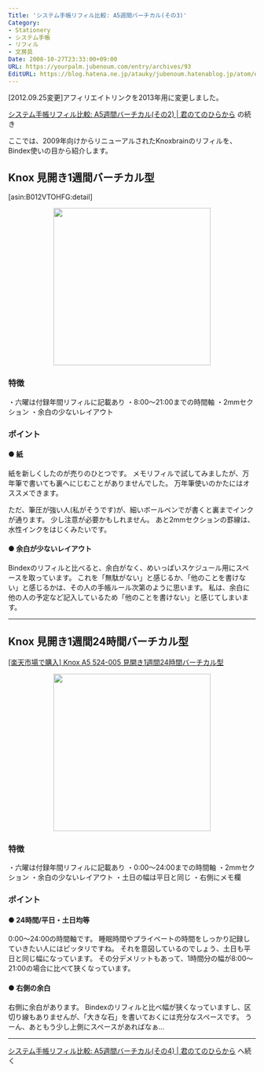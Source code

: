 ```yaml
---
Title: 'システム手帳リフィル比較: A5週間バーチカル(その3)'
Category:
- Stationery
- システム手帳
- リフィル
- 文房具
Date: 2008-10-27T23:33:00+09:00
URL: https://yourpalm.jubenoum.com/entry/archives/93
EditURL: https://blog.hatena.ne.jp/atauky/jubenoum.hatenablog.jp/atom/entry/6653458415120883747
---
```


[2012.09.25変更]アフィリエイトリンクを2013年用に変更しました。

<a href="http://yourpalm.jubenoum.com/2008/10/%e3%82%b7%e3%82%b9%e3%83%86%e3%83%a0%e6%89%8b%e5%b8%b3%e3%83%aa%e3%83%95%e3%82%a3%e3%83%ab%e6%af%94%e8%bc%83-a5%e9%80%b1%e9%96%93%e3%83%90%e3%83%bc%e3%83%81%e3%82%ab%e3%83%ab%e3%81%9d%e3%81%ae2/">システム手帳リフィル比較: A5週間バーチカル(その2) | 君のてのひらから</a>
の続き

ここでは、2009年向けからリニューアルされたKnoxbrainのリフィルを、Bindex使いの目から紹介します。
<h2>Knox 見開き1週間バーチカル型</h2>



[asin:B012VTOHFG:detail]



<a href="http://3.bp.blogspot.com/_4SYtPT0CzfU/SQXSqkARs2I/AAAAAAAAAEo/7pqr1Uzdc-Y/s1600-h/kn524-004b.jpg" onblur="try {parent.deselectBloggerImageGracefully();} catch(e) {}"><img id="BLOGGER_PHOTO_ID_5261843368313467746" style="margin: 0px auto 10px; display: block; text-align: center; cursor: pointer; width: 320px; height: 320px;" src="http://3.bp.blogspot.com/_4SYtPT0CzfU/SQXSqkARs2I/AAAAAAAAAEo/7pqr1Uzdc-Y/s320/kn524-004b.jpg" border="0" alt="" /></a>
<h3>特徴</h3>
・六曜は付録年間リフィルに記載あり
・8:00～21:00までの時間軸
・2mmセクション
・余白の少ないレイアウト
<h3>ポイント</h3>
<h4>● 紙</h4>
紙を新しくしたのが売りのひとつです。
メモリフィルで試してみましたが、万年筆で書いても裏へにじむことがありませんでした。
万年筆使いのかたにはオススメできます。

ただ、筆圧が強い人(私がそうです)が、細いボールペンでが書くと裏までインクが通ります。
少し注意が必要かもしれません。
あと2mmセクションの罫線は、水性インクをはじくみたいです。

<h4>● 余白が少ないレイアウト</h4>
Bindexのリフィルと比べると、余白がなく、めいっぱいスケジュール用にスペースを取っています。
これを「無駄がない」と感じるか、「他のことを書けない」と感じるかは、その人の手帳ルール次第のように思います。
私は、余白に他の人の予定など記入しているため「他のことを書けない」と感じてしまいます。

<hr />

<h2>Knox 見開き1週間24時間バーチカル型</h2>
<a href="http://hb.afl.rakuten.co.jp/hgc/0cc73ba0.8b29c9f9.0cc73ba1.cb1dc520/?pc=http%3a%2f%2fitem.rakuten.co.jp%2fknox%2f524-005-10%2f%3fscid%3daf_ich_link_txt&m=http%3a%2f%2fm.rakuten.co.jp%2fknox%2fi%2f10001592%2f" target="_blank">[楽天市場で購入] Knox A5 524-005 見開き1週間24時間バーチカル型</a>

<a href="http://4.bp.blogspot.com/_4SYtPT0CzfU/SQXWoQJnPjI/AAAAAAAAAEw/8SNdOtEtiEo/s1600-h/kn524-005b.jpg" onblur="try {parent.deselectBloggerImageGracefully();} catch(e) {}"><img id="BLOGGER_PHOTO_ID_5261847726670691890" style="margin: 0px auto 10px; display: block; text-align: center; cursor: pointer; width: 320px; height: 320px;" src="http://4.bp.blogspot.com/_4SYtPT0CzfU/SQXWoQJnPjI/AAAAAAAAAEw/8SNdOtEtiEo/s320/kn524-005b.jpg" border="0" alt="" /></a>
<h3>特徴</h3>
・六曜は付録年間リフィルに記載あり
・0:00～24:00までの時間軸
・2mmセクション
・余白の少ないレイアウト
・土日の幅は平日と同じ
・右側にメモ欄
<h3>ポイント</h3>
<h4>● 24時間/平日・土日均等</h4>
0:00～24:00の時間軸です。
睡眠時間やプライベートの時間をしっかり記録していきたい人にはピッタリですね。
それを意図しているのでしょう、土日も平日と同じ幅になっています。
その分デメリットもあって、1時間分の幅が8:00～21:00の場合に比べて狭くなっています。

<h4>● 右側の余白</h4>
右側に余白があります。
Bindexのリフィルと比べ幅が狭くなっていますし、区切り線もありませんが、「大きな石」を書いておくには充分なスペースです。
うーん、あともう少し上側にスペースがあればなぁ...

<hr />

<a href="http://yourpalm.jubenoum.com/2008/10/%e3%82%b7%e3%82%b9%e3%83%86%e3%83%a0%e6%89%8b%e5%b8%b3%e3%83%aa%e3%83%95%e3%82%a3%e3%83%ab%e6%af%94%e8%bc%83-a5%e9%80%b1%e9%96%93%e3%83%90%e3%83%bc%e3%83%81%e3%82%ab%e3%83%ab%e3%81%9d%e3%81%ae4/">システム手帳リフィル比較: A5週間バーチカル(その4) | 君のてのひらから</a>
へ続く
